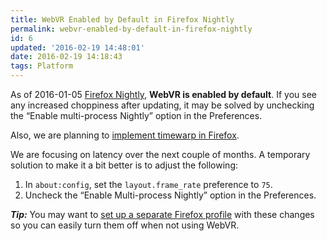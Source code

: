 ```yaml
---
title: WebVR Enabled by Default in Firefox Nightly
permalink: webvr-enabled-by-default-in-firefox-nightly
id: 6
updated: '2016-02-19 14:48:01'
date: 2016-02-19 14:18:43
tags: Platform
---
```


As of 2016-01-05 [Firefox Nightly](https://nightly.mozilla.org/), __WebVR is enabled by default__. If you see any increased choppiness after updating, it may be solved by unchecking the “Enable multi-process Nightly” option in the Preferences.

Also, we are planning to [implement timewarp in Firefox](https://bugzilla.mozilla.org/show_bug.cgi?id=1237417).

We are focusing on latency over the next couple of months. A temporary solution to make it a bit better is to adjust the following:

1. In `about:config`, set the `layout.frame_rate` preference to `75`.
2. Uncheck the “Enable Multi-process Nightly” option in the Preferences.

__*Tip:*__ You may want to [set up a separate Firefox profile](https://support.mozilla.org/en-US/kb/profile-manager-create-and-remove-firefox-profiles) with these changes so you can easily turn them off when not using WebVR.